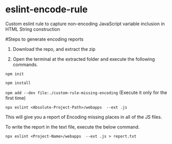 # eslint-encode-rule
Custom eslint rule to capture non-encoding JavaScript variable inclusion in HTML String construction

#Steps to generate encoding reports

1. Download the repo,  and extract the zip

2. Open the terminal at the extracted folder and execute the following commands.

```npm init```

```npm install```

```npm add --dev file:./custom-rule-missing-encoding``` 
(Execute it only for the first time)


```npx eslint <Absolute-Project-Path>/webapps  --ext .js```


This will give you a report of Encoding missing places in all of the JS files.

To write the report in the text file, execute the below command.

```npx eslint <Project-Name>/webapps  --ext .js > report.txt```
